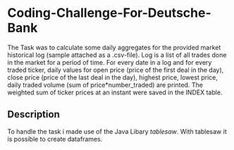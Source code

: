 # Coding-Challenge-For-Deutsche-Bank
The Task was to calculate some daily aggregates for the provided market historical log (sample attached as a .csv-file). Log is a list of all trades done in the market for a period of time. For every date in a log and for every traded ticker, daily values for open price (price of the first deal in the day), close price (price of the last deal in the day), highest price, lowest price, daily traded volume (sum of price*number_traded) are printed. The weighted sum of ticker prices at an instant were saved in the INDEX table.

## Description
To handle the task i made use of the Java Libary _tablesaw_. With tablesaw it is possible to create dataframes.
